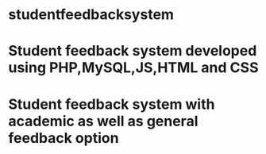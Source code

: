 # studentfeedbacksystem
# Student feedback system developed using PHP,MySQL,JS,HTML and CSS
# Student feedback system with academic as well as general feedback option
